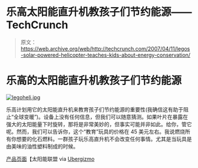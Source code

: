 # 乐高太阳能直升机教孩子们节约能源——TechCrunch

> 原文：<https://web.archive.org/web/http://techcrunch.com/2007/04/11/legos-solar-powered-helicopter-teaches-kids-about-energy-conservation/>

# 乐高的太阳能直升机教孩子们节约能源

[![legoheli.jpg](img/8d580d620b75e4b74f0cc7d0f1a41236.png)](https://web.archive.org/web/20210304161058/https://beta.techcrunch.com/wp-content/uploads/2007/04/legoheli.jpg "legoheli.jpg")

乐高计划用它的太阳能直升机来教育孩子们节约能源的重要性(我确信这有助于阻止“全球变暖”)。设备上没有任何信息，但我们可以随意猜测。如果叶片在暴露在强大的太阳能量下时旋转，那将是非常美妙的，但事实可能并非如此。给你，管它呢。然而，我们可以告诉你，这个“教育”玩具的价格在 45 美元左右。我说燃烧所有你想要的化石燃料。一群孩子玩乐高直升机不会改变任何事情。尤其是当玩具是由美味的油性塑料制成的时候。

[产品页面](https://web.archive.org/web/20210304161058/http://www.solarenergyalliance.com/toys.htm)【太阳能联盟 via [Ubergizmo](https://web.archive.org/web/20210304161058/http://www.ubergizmo.com/15/archives/2007/04/lego_helicopter_loves_the_sun.html)